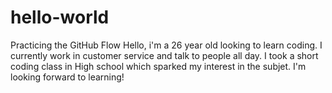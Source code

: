 # hello-world
Practicing the GitHub Flow
Hello, i'm a 26 year old looking to learn coding. I currently work in customer service and talk to people all day. I took a short coding class in High school which sparked my interest in the subjet. I'm looking forward to learning!
